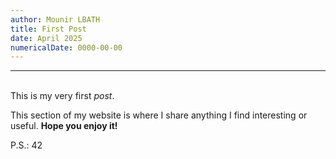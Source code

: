 ```yaml
---
author: Mounir LBATH
title: First Post
date: April 2025
numericalDate: 0000-00-00
---
```


---

\
This is my very first _post_.

This section of my website is where I share anything I find interesting or useful. **Hope you enjoy it!**

P.S.: $42$
